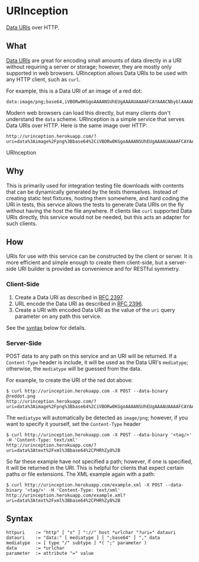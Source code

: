 # URInception
[Data URIs](http://en.wikipedia.org/wiki/Data_URI_scheme) over HTTP.

## What
[Data URIs](http://en.wikipedia.org/wiki/Data_URI_scheme) are great for encoding 
small amounts of data directly in a URI without requiring a server or storage; 
however, they are mostly only supported in web browsers. URInception allows
Data URIs to be used with any HTTP client, such as `curl`.

For example, this is a Data URI of an image of a red dot:

    data:image/png;base64,iVBORw0KGgoAAAANSUhEUgAAAAUAAAAFCAYAAACNbyblAAAAHElEQVQI12P4//8/w38GIAXDIBKE0DHxgljNBAAO9TXL0Y4OHwAAAABJRU5ErkJggg==

Modern web browsers can load this directly, but many clients don't understand the `data` scheme. 
URInception is a simple service that serves Data URIs over HTTP. Here is the same image over HTTP:

    http://urinception.herokuapp.com/?uri=data%3Aimage%2Fpng%3Bbase64%2CiVBORw0KGgoAAAANSUhEUgAAAAUAAAAFCAYAAACNbyblAAAAHElEQVQI12P4%2F%2F8%2Fw38GIAXDIBKE0DHxgljNBAAO9TXL0Y4OHwAAAABJRU5ErkJggg%3D%3D

URInception

## Why
This is primarily used for integration testing file downloads with contents that can be dynamically
generated by the tests themselves. Instead of creating static test fixtures, hosting them somewhere, 
and hard coding the URI in tests, this service allows the tests to generate Data URIs on the fly
without having the host the file anywhere. If clients like `curl` supported Data URIs directly, 
this service would not be needed, but this acts an adapter for such clients.

## How
URIs for use with this service can be constructed by the client or server. It is more efficient and simple enough to create them client-side, but a server-side URI builder is provided as convenience and for RESTful symmetry. 

### Client-Side

1. Create a Data URI as described in [RFC 2397](https://www.ietf.org/rfc/rfc2397.txt).
2. URL encode the Data URI as described in [RFC 2396](http://www.ietf.org/rfc/rfc2396.txt).
3. Create a URI with encoded Data URI as the value of the `uri` query parameter on any path this service.

See the [syntax](#syntax) below for details.

### Server-Side

POST data to any path on this service and an URI will be returned. 
If a `Content-Type` header is include, it will be used as the Data URI's `mediatype`;
otherwise, the `mediatype` will be guessed from the data. 

For example, to create the URI of the red dot above:

    $ curl http://urinception.herokuapp.com -X POST --data-binary @reddot.png
    http://urinception.herokuapp.com/?uri=data%3Aimage%2Fpng%3Bbase64%2CiVBORw0KGgoAAAANSUhEUgAAAAUAAAAFCAYAAACNbyblAAAAHElEQVQI12P4%2F%2F8%2Fw38GIAXDIBKE0DHxgljNBAAO9TXL0Y4OHwAAAABJRU5ErkJggg%3D%3D

The `mediatype` will automatically be detected as `image/png`; however, if you want to specify it yourself, set the `Content-Type` header

    $ curl http://urinception.herokuapp.com -X POST --data-binary '<tag/>' -H 'Content-Type: text/xml'
    http://urinception.herokuapp.com/?uri=data%3Atext%2Fxml%3Bbase64%2CPHRhZy8%2B

So far these example have not specified a path; however, if one is specified, it will be returned in the URI. This is helpful for clients that expect certain paths or file extensions. The XML example again with a path:

    $ curl http://urinception.herokuapp.com/example.xml -X POST --data-binary '<tag/>' -H 'Content-Type: text/xml'
    http://urinception.herokuapp.com/example.xml?uri=data%3Atext%2Fxml%3Bbase64%2CPHRhZy8%2B

## Syntax
```
httpuri    := "http" [ "s" ] "://" host *urlchar "?uri=" datauri
datauri    := "data:" [ mediatype ] [ ";base64" ] "," data
mediatype  := [ type "/" subtype ] *( ";" parameter )
data       := *urlchar
parameter  := attribute "=" value
```